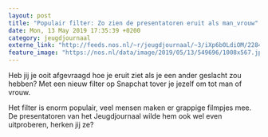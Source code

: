 ```yaml
---
layout: post
title: "Populair filter: Zo zien de presentatoren eruit als man_vrouw"
date: Mon, 13 May 2019 17:35:39 +0200
category: jeugdjournaal
externe_link: "http://feeds.nos.nl/~r/jeugdjournaal/~3/iXp6b0LdiOM/2284453"
feature_image: "https://nos.nl/data/image/2019/05/13/549696/1008x567.jpg"
---
```


<p>Heb jij je ooit afgevraagd hoe je eruit ziet als je een ander geslacht zou hebben? Met een nieuw filter op Snapchat tover je jezelf om tot man of vrouw. </p>
<p>Het filter is enorm populair, veel mensen maken er grappige filmpjes mee. De presentatoren van het Jeugdjournaal wilde hem ook wel even uitproberen, herken jij ze?</p><img src="http://feeds.feedburner.com/~r/jeugdjournaal/~4/iXp6b0LdiOM" height="1" width="1" alt=""/>

